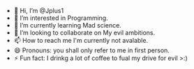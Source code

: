 - 👋 Hi, I’m @Jplus1
- 👀 I’m interested in Programming.
- 🌱 I’m currently learning Mad science.
- 💞️ I’m looking to collaborate on My evil ambitions.
- 📫 How to reach me I'm currently not avalable.
- 😄 Pronouns: you shall only refer to me in first person.
- ⚡ Fun fact: I drinkg a lot of coffee to fual my drive for evil >:)

<!---
Jplus1/Jplus1 is a ✨ special ✨ repository because its `README.md` (this file) appears on your GitHub profile.
You can click the Preview link to take a look at your changes.
--->
